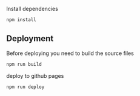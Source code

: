 Install dependencies
```bash
npm install
```

## Deployment
Before deploying you need to build the source files
```bash
npm run build
```

deploy to github pages 
```bash
npm run deploy
```
